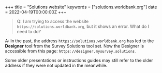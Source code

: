 +++
title = "Solutions website"
keywords = ["solutions.worldbank.org"]
date = 2022-04-19T00:00:00Z
+++

>Q: I am trying to access the website `https://solutions.worldbank.org`,
but it shows an error. What do I need to do?

A: In the past, the address `https://solutions.worldbank.org` has led to
the **Designer** tool from the Survey Solutions tool set. Now the Designer is
accessible from this page: `https://designer.mysurvey.solutions`.

Some older presentations or instructions guides may still refer to the older
address if they were not updated in the meanwhile.
